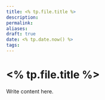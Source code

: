 ```yaml
---
title: <% tp.file.title %>
description: 
permalink: 
aliases: 
draft: true
date: <% tp.date.now() %>
tags: 
---
```

# <% tp.file.title %>

Write content here.
